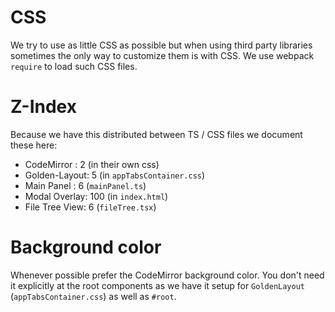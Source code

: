 # CSS

We try to use as little CSS as possible but when using third party libraries sometimes the only way to customize them is with CSS. We use webpack `require` to load such CSS files.

# Z-Index
Because we have this distributed between TS / CSS files we document these here:

* CodeMirror : 2 (in their own css)
* Golden-Layout: 5 (in `appTabsContainer.css`)
* Main Panel : 6 (`mainPanel.ts`)
* Modal Overlay: 100 (in `index.html`)
* File Tree View: 6 (`fileTree.tsx`)

# Background color
Whenever possible prefer the CodeMirror background color. You don't need it explicitly at the root components as we have it setup for `GoldenLayout` (`appTabsContainer.css`) as well as `#root`.

